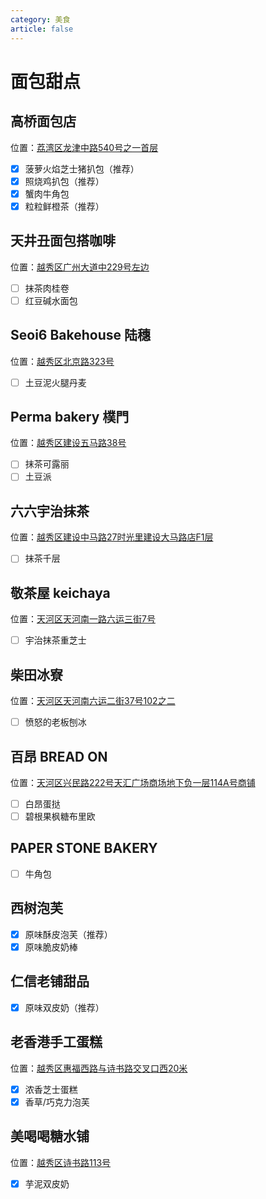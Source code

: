```yaml
---
category: 美食
article: false
---
```


# 面包甜点

## 高桥面包店

<i class="fa-solid fa-location-dot"></i> 位置：<a href="https://ditu.amap.com/place/B0HDHCDUKA" target="_blank">荔湾区龙津中路540号之一首层</a>

- [x] 菠萝火焰芝士猪扒包（推荐）
- [x] 照烧鸡扒包（推荐）
- [x] 蟹肉牛角包
- [x] 粒粒鲜橙茶（推荐）

## 天井丑面包搭咖啡

<i class="fa-solid fa-location-dot"></i> 位置：<a href="https://ditu.amap.com/place/B0GUX59WHL" target="_blank">越秀区广州大道中229号左边</a>

- [ ] 抹茶肉桂卷
- [ ] 红豆碱水面包

## Seoi6 Bakehouse 陆穗

<i class="fa-solid fa-location-dot"></i> 位置：<a href="https://ditu.amap.com/place/B0IA4AMHCI" target="_blank">越秀区北京路323号</a>

- [ ] 土豆泥火腿丹麦

## Perma bakery 樸門

<i class="fa-solid fa-location-dot"></i> 位置：<a href="https://ditu.amap.com/place/B00141P0SU" target="_blank">越秀区建设五马路38号</a>

- [ ] 抹茶可露丽
- [ ] 土豆派

## 六六宇治抹茶

<i class="fa-solid fa-location-dot"></i> 位置：<a href="https://ditu.amap.com/place/B0FFK6E8F0" target="_blank">越秀区建设中马路27时光里建设大马路店F1层</a>

- [ ] 抹茶千层

## 敬茶屋 keichaya

<i class="fa-solid fa-location-dot"></i> 位置：<a href="https://ditu.amap.com/place/B0FFIIN6YK" target="_blank">天河区天河南一路六运三街7号</a>

- [ ] 宇治抹茶重芝士

## 柴田冰寮

<i class="fa-solid fa-location-dot"></i> 位置：<a href="https://ditu.amap.com/place/B0G1AMXPN3" target="_blank">天河区天河南六运二街37号102之二</a>

- [ ] 愤怒的老板刨冰

## 百昂 BREAD ON

<i class="fa-solid fa-location-dot"></i> 位置：<a href="https://ditu.amap.com/place/B0JACZRPA2" target="_blank">天河区兴民路222号天汇广场商场地下负一层114A号商铺</a>

- [ ] 白昂蛋挞
- [ ] 碧根果枫糖布里欧

## PAPER STONE BAKERY

- [ ] 牛角包

## 西树泡芙

- [x] 原味酥皮泡芙（推荐）
- [x] 原味脆皮奶棒

## 仁信老铺甜品

- [x] 原味双皮奶（推荐）

## 老香港手工蛋糕

<i class="fa-solid fa-location-dot"></i> 位置：<a href="https://ditu.amap.com/place/B0J2YBGZXD" target="_blank">越秀区惠福西路与诗书路交叉口西20米</a>

- [x] 浓香芝士蛋糕
- [x] 香草/巧克力泡芙

## 美喝喝糖水铺

<i class="fa-solid fa-location-dot"></i> 位置：<a href="https://ditu.amap.com/place/B0FFFZS28T" target="_blank">越秀区诗书路113号</a>

- [x] 芋泥双皮奶